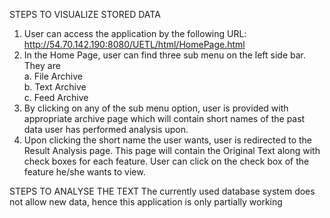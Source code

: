 STEPS TO VISUALIZE STORED DATA
1. User can access the application by the following URL: http://54.70.142.190:8080/UETL/html/HomePage.html
2. In the Home Page, user can find three sub menu on the left side bar. They are <br /> 
  a. File Archive <br /> 
  b. Text Archive <br /> 
  c. Feed Archive
3. By clicking on any of the sub menu option, user is provided with appropriate archive page
which will contain short names of the past data user has performed analysis upon.
4. Upon clicking the short name the user wants, user is redirected to the Result Analysis page.
This page will contain the Original Text along with check boxes for each feature. User can
click on the check box of the feature he/she wants to view.

STEPS TO ANALYSE THE TEXT
The currently used database system does not allow new data, hence this application is only partially working
